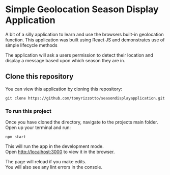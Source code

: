 # Simple Geolocation Season Display Application

A bit of a silly application to learn and use the browsers built-in geolocation function. This application was built using React JS and demonstrates use of simple lifecycle methods

The application will ask a users permission to detect their location and display a message based upon which season they are in.

## Clone this repository

You can view this application by cloning this repository:

```
git clone https://github.com/tonyrizzotto/seasondisplayapplication.git
```

### To run this project

Once you have cloned the directory, navigate to the projects main folder. Open up your terminal and run:

```
npm start
```

This will run the app in the development mode.\
Open [http://localhost:3000](http://localhost:3000) to view it in the browser.

The page will reload if you make edits.\
You will also see any lint errors in the console.
